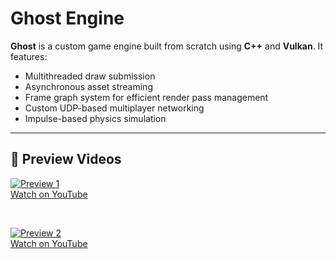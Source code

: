 # Ghost Engine

**Ghost** is a custom game engine built from scratch using **C++** and **Vulkan**. It features:

- Multithreaded draw submission  
- Asynchronous asset streaming  
- Frame graph system for efficient render pass management  
- Custom UDP-based multiplayer networking  
- Impulse-based physics simulation

---

## 🔹 Preview Videos

[![Preview 1](https://github-production-user-asset-6210df.s3.amazonaws.com/111285385/446884791-8d41dd2a-a300-42da-beaf-d41fda5eccab.jpg?X-Amz-Algorithm=AWS4-HMAC-SHA256&X-Amz-Credential=AKIAVCODYLSA53PQK4ZA%2F20250523%2Fus-east-1%2Fs3%2Faws4_request&X-Amz-Date=20250523T063620Z&X-Amz-Expires=300&X-Amz-Signature=679e2d0420f2cee05f0ad04a793d6f7536d315e7120ec0d1d4cc959558eb32f1&X-Amz-SignedHeaders=host)](https://www.youtube.com/watch?v=YTnyMrknYvQ)  
[Watch on YouTube](https://www.youtube.com/watch?v=YTnyMrknYvQ)

&nbsp;

[![Preview 2](https://github-production-user-asset-6210df.s3.amazonaws.com/111285385/446886449-c80a4594-3007-4cc5-a573-7e0108b0582e.jpg?X-Amz-Algorithm=AWS4-HMAC-SHA256&X-Amz-Credential=AKIAVCODYLSA53PQK4ZA%2F20250523%2Fus-east-1%2Fs3%2Faws4_request&X-Amz-Date=20250523T063709Z&X-Amz-Expires=300&X-Amz-Signature=874aa3c8ccfc35c114ee900b56f6035ef035a6afe84038c07e25a69f9a4aac04&X-Amz-SignedHeaders=host)](https://www.youtube.com/watch?v=0siSgmZTg-s)  
[Watch on YouTube](https://www.youtube.com/watch?v=0siSgmZTg-s)
